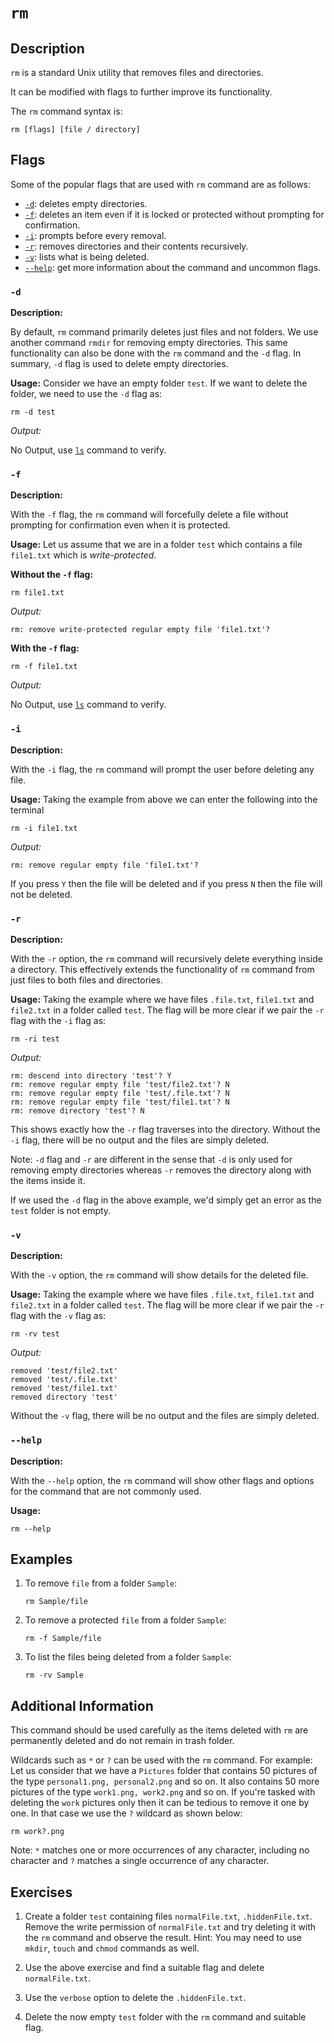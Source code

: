 # `rm`

## Description

`rm` is a standard Unix utility that removes files and directories. 

It can be modified with flags to further improve its functionality.

The `rm` command syntax is:

```shell
rm [flags] [file / directory]
```

## Flags

Some of the popular flags that are used with `rm` command are as follows:

- [`-d`](#d): deletes empty directories.
- [`-f`](#f): deletes an item even if it is locked or protected without prompting for confirmation.
- [`-i`](#i): prompts before every removal.
- [`-r`](#r): removes directories and their contents recursively.
- [`-v`](#v): lists what is being deleted.
- [`--help`](#-help): get more information about the command and uncommon flags. 

### `-d`

**Description:**

By default, `rm` command primarily deletes just files and not folders. We use another command `rmdir` for removing empty directories. This same functionality can also be done with the `rm` command and the `-d` flag. In summary, `-d` flag is used to delete empty directories.

**Usage:**
Consider we have an empty folder `test`. If we want to delete the folder, we need to use the `-d` flag as:

```shell
rm -d test
```

_Output:_

No Output, use [`ls`](../l/ls.md) command to verify.


### `-f`

**Description:**

With the `-f` flag, the `rm` command will forcefully delete a file without prompting for confirmation even when it is protected.

**Usage:**
Let us assume that we are in a folder `test` which contains a file `file1.txt` which is _write-protected_.

**Without the `-f` flag:**
```shell
rm file1.txt
```

_Output:_

```
rm: remove write-protected regular empty file 'file1.txt'?
```

**With the `-f` flag:**
```shell
rm -f file1.txt
```

_Output:_

No Output, use [`ls`](../l/ls.md) command to verify.



### `-i`

**Description:**

With the `-i` flag, the `rm` command will prompt the user before deleting any file.

**Usage:**
Taking the example from above we can enter the following into the terminal

```shell
rm -i file1.txt
```

_Output:_

```
rm: remove regular empty file 'file1.txt'? 
```

If you press `Y` then the file will be deleted and if you press `N` then the file will not be deleted.

### `-r`

**Description:**

With the `-r` option, the `rm` command will recursively delete everything inside a directory. This effectively extends the functionality of `rm` command from just files to both files and directories.

**Usage:**
Taking the example where we have files `.file.txt`, `file1.txt` and `file2.txt` in a folder called `test`. The flag will be more clear if we pair the `-r` flag with the `-i` flag as:

```shell
rm -ri test
```

_Output:_

```
rm: descend into directory 'test'? Y
rm: remove regular empty file 'test/file2.txt'? N
rm: remove regular empty file 'test/.file.txt'? N
rm: remove regular empty file 'test/file1.txt'? N
rm: remove directory 'test'? N
```

This shows exactly how the `-r` flag traverses into the directory. Without the `-i` flag, there will be no output and the files are simply deleted.

Note: `-d` flag and `-r` are different in the sense that `-d` is only used for removing empty directories whereas `-r` removes the directory along with the items inside it.

If we used the `-d` flag in the above example, we'd simply get an error as the `test` folder is not empty.

### `-v`

**Description:**

With the `-v` option, the `rm` command will show details for the deleted file.

**Usage:**
Taking the example where we have files `.file.txt`, `file1.txt` and `file2.txt` in a folder called `test`. The flag will be more clear if we pair the `-r` flag with the `-v` flag as:

```shell
rm -rv test
```

_Output:_

```
removed 'test/file2.txt'
removed 'test/.file.txt'
removed 'test/file1.txt'
removed directory 'test'
```

Without the `-v` flag, there will be no output and the files are simply deleted.

### `--help`

**Description:**

With the `--help` option, the `rm` command will show other flags and options for the command that are not commonly used.

**Usage:**

```shell
rm --help
```

## Examples

1. To remove `file` from a folder `Sample`:
   ```shell
   rm Sample/file
   ```

2. To remove a protected `file` from a folder `Sample`:
   ```shell
   rm -f Sample/file
   ```

3. To list the files being deleted from a folder `Sample`:
   ```shell
   rm -rv Sample
   ```

## Additional Information
This command should be used carefully as the items deleted with `rm` are permanently deleted and do not remain  in trash folder.  

Wildcards such as `*` or `?` can be used with the `rm` command. For example: Let us consider that we have a `Pictures` folder that contains 50 pictures of the type `personal1.png, personal2.png` and so on. It also contains 50 more pictures of the type `work1.png, work2.png` and so on. If you're tasked with deleting the `work` pictures only then it can be tedious to remove it one by one. In that case we use the `?` wildcard as shown below:

```shell
rm work?.png
```

Note: `*` matches one or more occurrences of any character, including no character and `?`  matches a single occurrence of any character.

## Exercises

1. Create a folder `test` containing files `normalFile.txt`, `.hiddenFile.txt`. Remove the write permission of `normalFile.txt` and try deleting it with the `rm` command and observe the result. Hint: You may need to use `mkdir`, `touch` and `chmod` commands as well.

2. Use the above exercise and find a suitable flag and delete `normalFile.txt`. 

3. Use the `verbose` option to delete the `.hiddenFile.txt`.

4. Delete the now empty `test` folder with the `rm` command and suitable flag.
